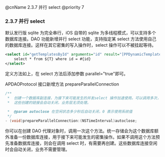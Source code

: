 @cnName 2.3.7 并行 select
@priority 7

### 2.3.7 并行 select

默认发行版 sqlite 为完全串行，iOS 自带的 sqlite 为多线程模式，可以支持多个数据库连接。DAO 功能新增并行 select 功能，支持指定某 select 方法使用自己的数据库连接。这样在其它密集的写入操作时，select 操作可以不被挂起等待。

```XML
<select id="getTemplatesById" arguments="id" result="[PPDynamicTemplate]" parallel="true">
    select * from ${T} where id = #{id}
</select>
```

定义方法如上，在 select 方法后添加参数 parallel="true"即可。

APDAOProtocol 接口新增方法 prepareParallelConnection
```C
/**
 *  创建一个数据库副连接，为接下来可能发生的并发select 操作加速使用。可以调用多次，创建多个数据库连接待用。
 *  这些创建的链接会自动关闭，业务层无须处理。
 
 *  @param autoclose 在空闲状态多少秒后自动关闭，0 表示使用系统值
 */
- (void)prepareParallelConnection:(NSTimeInterval)autoclose;
```
你可以在创建 DAO 代理对象时，调用一次这个方法。统一存储会为这个数据库额外准备一份数据库连接，用于接下来可能发生的密集操作。如果不调用这个方法预先准备数据库连接，则会在调用 select 时，有需要再创建。这些数据库连接空闲时会自动关闭，业务不需要管理。